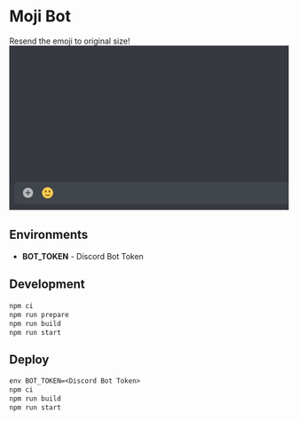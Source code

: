 # Moji Bot
Resend the emoji to original size!<br/>
<img src="assets/image.gif?raw=true" alt="" />

## Environments
* **BOT_TOKEN** - Discord Bot Token

## Development
```shell
npm ci
npm run prepare
npm run build
npm run start
```

## Deploy
```shell
env BOT_TOKEN=<Discord Bot Token>
npm ci
npm run build
npm run start
```
